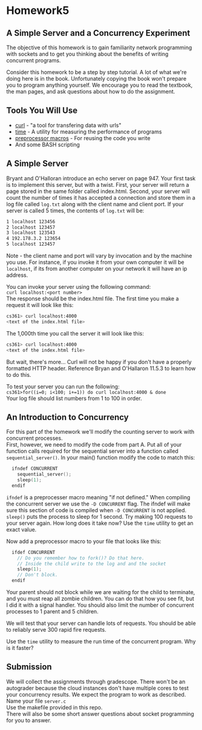 # Homework5
## A Simple Server and a Concurrency Experiment

The objective of this homework is to gain familiarity network programming with sockets and 
to get you thinking about the benefits of writing concurrent programs. 

Consider this homework to be a step by step tutorial. A lot of what we're doing here is 
in the book. Unfortunately copying the book won't prepare you to program anything 
yourself. We encourage you to read the textbook, the man pages, and ask questions 
about how to do the assignment. 

## Tools You Will Use
* [curl](https://curl.haxx.se/) - "a tool for transfering data with urls"
* [time](http://man7.org/linux/man-pages/man1/time.1.html) - A utility for measuring the performance of programs
* [preprocessor macros](https://gcc.gnu.org/onlinedocs/gcc-2.95.3/cpp_1.html#SEC29) - For reusing the code you write
* And some BASH scripting

## A Simple Server

Bryant and O'Halloran introduce an echo server on page 947. Your first task is to implement 
this server, but with a twist. First, your server will return a page stored in the same folder 
called index.html. Second, your server will count the number of times it has accepted a 
connection and store them in a log file called `log.txt` along with the client name and client port. 
If your server is called 5 times, the 
contents of `log.txt` will be: 
```BASH
1 localhost 123456  
2 localhost 123457  
3 localhost 123543  
4 192.178.3.2 123654   
5 localhost 123457  
```
Note - the client name and port will vary by invocation and by the machine you use. For instance, if 
you invoke it from your own computer it will be `localhost`, if its from another computer on your network 
it will have an ip address.  

You can invoke your server using the following command:  
`curl localhost:<port number>`  
The response should be the index.html file. The first time you make a request 
it will look like this:  
```BASH
cs361> curl localhost:4000  
<text of the index.html file>
```
The 1,000th time you call the server it will look like this:  
```BASH
cs361> curl localhost:4000  
<text of the index.html file>
```

But wait, there's more... Curl will not be happy if you don't have a properly formatted HTTP header. 
Reference Bryan and O'Hallaron 11.5.3 to learn how to do this. 

To test your server you can run the following:  
`cs361>for((i=0; i<100; i+=1)) do curl localhost:4000 & done`  
Your log file should list numbers from 1 to 100 in order. 

## An Introduction to Concurrency
For this part of the homework we'll modify the counting server to work with concurrent processes.  
First, however, we need to modify the code from part A. Put all of your function calls required for 
the sequential server into a function called `sequential_server()`. In your main() function modify the 
code to match this:  
```c
  ifndef CONCURRENT  
    sequential_server();
    sleep(1);
  endif
```
`ifndef` is a preprocesser macro meaning "if not defined." When compiling the concurrent server we use the 
`-D CONCURRENT` flag. The ifndef will make sure this section of code is compiled when `-D CONCURRENT` is not 
applied.  
`sleep()` puts the process to sleep for 1 second. Try making 100 requests to your server again. How long 
does it take now? Use the `time` utility to get an exact value.  

Now add a preprocessor macro to your file that looks like this:  
```c
  ifdef CONCURRENT
    // Do you remember how to fork()? Do that here. 
    // Inside the child write to the log and and the socket
    sleep(1);
    // Don't block. 
  endif
```
Your parent should not block while we are waiting for the child to terminate, and you must reap all 
zombie children. You can do that how you see fit, but I did it with a signal handler. You should also 
limit the number of concurrent processes to 1 parent and 5 children.  

We will test that your server can handle lots of requests. You should be able to reliably serve 300 rapid fire requests.  

Use the `time` utility to measure the run time of the concurrent program. Why is it faster?  

## Submission  
We will collect the assignments through gradescope. There won't be an autograder because the cloud instances don't 
have multiple cores to test your concurrency results. We expect the program to work as described.  
Name your file `server.c`  
Use the makefile provided in this repo.  
There will also be some short answer questions about socket programming for you to answer.  
